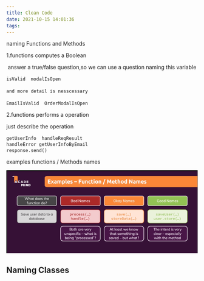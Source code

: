 ```yaml
---
title: Clean Code
date: 2021-10-15 14:01:36
tags:
---
```






naming Functions and Methods

1.functions computes a Boolean  

​	answer a true/false question,so we can use a question naming this variable

``` 
isValid  modalIsOpen 

and more detail is nesscessary

EmailIsValid  OrderModalIsOpen
```

2.functions performs a operation 

  just describe the operation 

``` 
getUserInfo  handleReqResult 
handleError getUserInfoByEmail
response.send()
```



examples  functions / Methods names

![image-20211015143619707](../src/function.png
)





## Naming Classes


